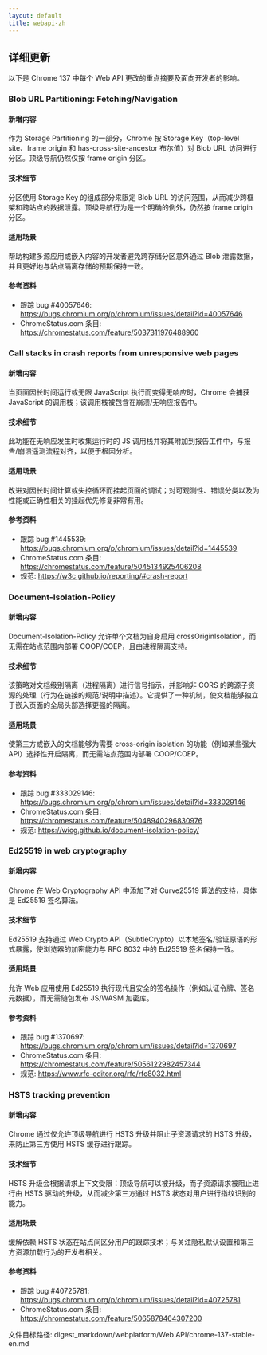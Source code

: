 ```yaml
---
layout: default
title: webapi-zh
---
```


## 详细更新

以下是 Chrome 137 中每个 Web API 更改的重点摘要及面向开发者的影响。

### Blob URL Partitioning: Fetching/Navigation

#### 新增内容
作为 Storage Partitioning 的一部分，Chrome 按 Storage Key（top-level site、frame origin 和 has-cross-site-ancestor 布尔值）对 Blob URL 访问进行分区。顶级导航仍然仅按 frame origin 分区。

#### 技术细节
分区使用 Storage Key 的组成部分来限定 Blob URL 的访问范围，从而减少跨框架和跨站点的数据泄露。顶级导航行为是一个明确的例外，仍然按 frame origin 分区。

#### 适用场景
帮助构建多源应用或嵌入内容的开发者避免跨存储分区意外通过 Blob 泄露数据，并且更好地与站点隔离存储的预期保持一致。

#### 参考资料
- 跟踪 bug #40057646: https://bugs.chromium.org/p/chromium/issues/detail?id=40057646
- ChromeStatus.com 条目: https://chromestatus.com/feature/5037311976488960

### Call stacks in crash reports from unresponsive web pages

#### 新增内容
当页面因长时间运行或无限 JavaScript 执行而变得无响应时，Chrome 会捕获 JavaScript 的调用栈；该调用栈被包含在崩溃/无响应报告中。

#### 技术细节
此功能在无响应发生时收集运行时的 JS 调用栈并将其附加到报告工件中，与报告/崩溃遥测流程对齐，以便于根因分析。

#### 适用场景
改进对因长时间计算或失控循环而挂起页面的调试；对可观测性、错误分类以及为性能或正确性相关的挂起优先修复非常有用。

#### 参考资料
- 跟踪 bug #1445539: https://bugs.chromium.org/p/chromium/issues/detail?id=1445539
- ChromeStatus.com 条目: https://chromestatus.com/feature/5045134925406208
- 规范: https://w3c.github.io/reporting/#crash-report

### Document-Isolation-Policy

#### 新增内容
Document-Isolation-Policy 允许单个文档为自身启用 crossOriginIsolation，而无需在站点范围内部署 COOP/COEP，且由进程隔离支持。

#### 技术细节
该策略对文档级别隔离（进程隔离）进行信号指示，并影响非 CORS 的跨源子资源的处理（行为在链接的规范/说明中描述）。它提供了一种机制，使文档能够独立于嵌入页面的全局头部选择更强的隔离。

#### 适用场景
使第三方或嵌入的文档能够为需要 cross-origin isolation 的功能（例如某些强大 API）选择性开启隔离，而无需站点范围内部署 COOP/COEP。

#### 参考资料
- 跟踪 bug #333029146: https://bugs.chromium.org/p/chromium/issues/detail?id=333029146
- ChromeStatus.com 条目: https://chromestatus.com/feature/5048940296830976
- 规范: https://wicg.github.io/document-isolation-policy/

### Ed25519 in web cryptography

#### 新增内容
Chrome 在 Web Cryptography API 中添加了对 Curve25519 算法的支持，具体是 Ed25519 签名算法。

#### 技术细节
Ed25519 支持通过 Web Crypto API（SubtleCrypto）以本地签名/验证原语的形式暴露，使浏览器的加密能力与 RFC 8032 中的 Ed25519 签名保持一致。

#### 适用场景
允许 Web 应用使用 Ed25519 执行现代且安全的签名操作（例如认证令牌、签名元数据），而无需随包发布 JS/WASM 加密库。

#### 参考资料
- 跟踪 bug #1370697: https://bugs.chromium.org/p/chromium/issues/detail?id=1370697
- ChromeStatus.com 条目: https://chromestatus.com/feature/5056122982457344
- 规范: https://www.rfc-editor.org/rfc/rfc8032.html

### HSTS tracking prevention

#### 新增内容
Chrome 通过仅允许顶级导航进行 HSTS 升级并阻止子资源请求的 HSTS 升级，来防止第三方使用 HSTS 缓存进行跟踪。

#### 技术细节
HSTS 升级会根据请求上下文受限：顶级导航可以被升级，而子资源请求被阻止进行由 HSTS 驱动的升级，从而减少第三方通过 HSTS 状态对用户进行指纹识别的能力。

#### 适用场景
缓解依赖 HSTS 状态在站点间区分用户的跟踪技术；与关注隐私默认设置和第三方资源加载行为的开发者相关。

#### 参考资料
- 跟踪 bug #40725781: https://bugs.chromium.org/p/chromium/issues/detail?id=40725781
- ChromeStatus.com 条目: https://chromestatus.com/feature/5065878464307200

文件目标路径:
digest_markdown/webplatform/Web API/chrome-137-stable-en.md
